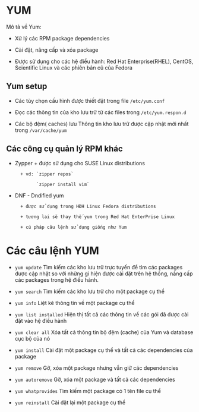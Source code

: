 # YUM

Mô tả về Yum:

- Xử lý các RPM package dependencies

- Cài đặt, nâng cấp và xóa package

- Được sử dụng cho các hệ điều hành: Red Hat Enterprise(RHEL), CentOS, Scientific Linux 
và các phiên bản cũ của Fedora

## Yum setup

- Các tùy chọn cấu hình được thiết đặt trong file `/etc/yum.conf`

- Đọc các thông tin của kho lưu trữ từ các files trong `/etc/yum.respon.d`

- Các bộ đệm( caches) lưu Thông tin kho lưu trữ được cập nhật mới nhất trong `/var/cache/yum`

## Các công cụ quản lý RPM khác

- Zypper
		+ được sử dụng cho SUSE Linux distributions

		+ vd: `zipper repos`

			  `zipper install vim`

- DNF - Dndified yum

		+ được sử dụng trong HĐH Linux Fedora distributions

		+ tương lai sẽ thay thế yum trong Red Hat EnterPrise Linux

		+ cú pháp câu lệnh sử dụng giống như Yum

# Các câu lệnh YUM

- `yum update` Tìm kiếm các kho lưu trữ trực tuyến để tìm các packages được cập nhật so với 
những gì hiện được cài đặt trên hệ thống, nâng cấp các packages trong hệ điều hành.

- `yum search` Tìm kiếm các kho lưu trữ cho một package cụ thể

- `yum info` Liệt kê thông tin về một package cụ thể

- `yum list installed` Hiện thị tất cả các thông tin về các gói đã được cài đặt vào hệ điều hành

- `yum clear all` Xóa tất cả thông tin bộ đệm (cache) của Yum và database cục bộ của nó

- `yum install` Cài đặt một package cụ thể và tất cả các dependencies của package

- `yum remove` Gỡ, xóa một package nhưng vẫn giữ các dependencies

- `yum autoremove` Gỡ, xóa một package và tất cả các dependencies

- `yum whatprovides` Tìm kiếm một package có 1 tên file cụ thể

- `yum reinstall` Cài đặt lại một package cụ thể